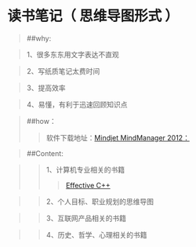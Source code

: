 读书笔记（ 思维导图形式 ）
==============



>##why:    
        
        
>1、很多东东用文字表达不直观

>2、写纸质笔记太费时间

>3、提高效率

>4、易懂，有利于迅速回顾知识点

>##how：   
>>软件下载地址：[Mindjet MindManager 2012：](http://rj.baidu.com/soft/detail/15140.html?ald)

>##Content:
      
>>1、计算机专业相关的书籍
>>>[Effective C++](https://raw.githubusercontent.com/JamesonHuang/mind_map_notes/master/%E8%AE%A1%E7%AE%97%E6%9C%BA%E7%9B%B8%E5%85%B3/Completed/effectiveC++.gif)
	

>>2、个人目标、职业规划的思维导图

>>3、互联网产品相关的书籍

>>4、历史、哲学、心理相关的书籍

